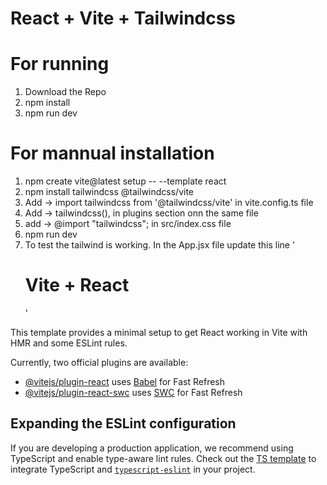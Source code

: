 # React + Vite + Tailwindcss

# For running 
1) Download the Repo
2) npm install
3) npm run dev

# For mannual installation

1) npm create vite@latest setup -- --template react
2) npm install tailwindcss @tailwindcss/vite
3) Add -> import tailwindcss from '@tailwindcss/vite' in vite.config.ts file
4) Add -> tailwindcss(), in plugins section onn the same file 
5) add -> @import "tailwindcss"; in src/index.css file 
6) npm run dev
7) To test the tailwind is working. In the App.jsx file update this line ' <h1 className='text-red-400'>Vite + React</h1> '



This template provides a minimal setup to get React working in Vite with HMR and some ESLint rules.

Currently, two official plugins are available:

- [@vitejs/plugin-react](https://github.com/vitejs/vite-plugin-react/blob/main/packages/plugin-react/README.md) uses [Babel](https://babeljs.io/) for Fast Refresh
- [@vitejs/plugin-react-swc](https://github.com/vitejs/vite-plugin-react-swc) uses [SWC](https://swc.rs/) for Fast Refresh

## Expanding the ESLint configuration

If you are developing a production application, we recommend using TypeScript and enable type-aware lint rules. Check out the [TS template](https://github.com/vitejs/vite/tree/main/packages/create-vite/template-react-ts) to integrate TypeScript and [`typescript-eslint`](https://typescript-eslint.io) in your project.
